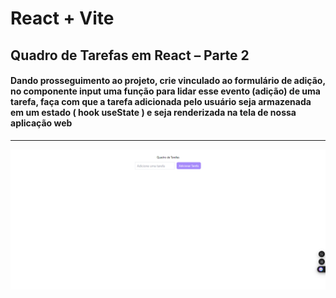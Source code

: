 # React + Vite

## Quadro de Tarefas em React – Parte 2

#### Dando prosseguimento ao projeto, crie vinculado ao formulário de adição, no componente input uma função para lidar esse evento (adição) de uma tarefa, faça com que a tarefa adicionada pelo usuário seja armazenada em um estado ( hook useState ) e seja renderizada na tela de nossa aplicação web
<hr>

<img src="./src/img/1.png">
